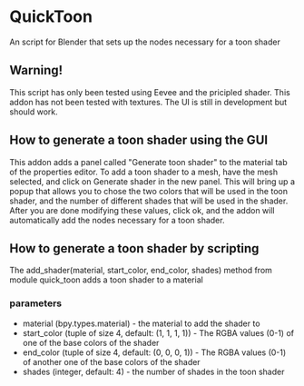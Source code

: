 # QuickToon
An script for Blender that sets up the nodes necessary for a toon shader

## Warning!
This script has only been tested using Eevee and the pricipled shader. This addon has not been tested with textures. The UI is still in development but should work.

## How to generate a toon shader using the GUI
This addon adds a panel called "Generate toon shader" to the material tab of the properties editor. To add a toon shader to a mesh, have the mesh selected, and click on
Generate shader in the new panel. This will bring up a popup that allows you to chose the two colors that will be used in the toon shader, and the number of different shades that 
will be used in the shader. After you are done modifying these values, click ok, and the addon will automatically add the nodes necessary for a toon shader.

## How to generate a toon shader by scripting
The add_shader(material, start_color, end_color, shades) method from module quick_toon adds a toon shader to a material

### parameters
* material (bpy.types.material) - the material to add the shader to  
* start_color (tuple of size 4, default: (1, 1, 1, 1)) - The RGBA values (0-1) of one of the base colors of the shader  
* end_color (tuple of size 4, default: (0, 0, 0, 1)) - The RGBA values (0-1) of another one of the base colors of the shader  
* shades (integer, default: 4) - the number of shades in the toon shader  
